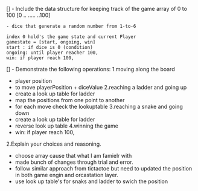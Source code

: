 [] - Include the data structure for keeping track of the game
    array of 0 to 100
    [0 ..
    .....
    ..100]
    
    - dice that generate a random number from 1-to-6

    index 0 hold's the game state and current Player
    gamestate = [start, ongoing, win]
    start : if dice is 0 (condition)
    ongoing: until player reacher 100,
    win: if player reach 100,


[] - Demonstrate the following operations: 
1.moving along the board
- player position
- to move playerPosition + diceValue
2.reaching a ladder and going up
- create a look up table for ladder
- map the positions from one point to another
- for each move check the lookuptable
3.reaching a snake and going down
- create a look up table for ladder
- reverse look up table
4.winning the game
- win: if player reach 100,


2.Explain your choices and reasoning.

- choose array cause that what I am famielr with
- made bunch of changes through trial and error.
- follow similar approach from tictactoe but need to updated the position in both game engin and orcastation layer.
- use look up table's for snaks and ladder to swich the position